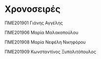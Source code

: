 # Χρονοσειρές
ΠΜΕ201901 Γιάνης Αγγέλης

ΠΜΕ201906 Μαρία Μαλακοπούλου

ΠΜΕ201908 Μαρία Νεφέλη Νικηφόρου 

ΠΜΕ201909 Κωνσταντίνος Ξυπολιτόπουλος
